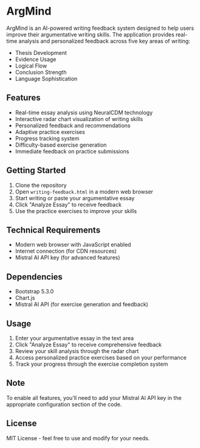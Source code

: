 # ArgMind

ArgMind is an AI-powered writing feedback system designed to help users improve their argumentative writing skills. The application provides real-time analysis and personalized feedback across five key areas of writing:

- Thesis Development
- Evidence Usage
- Logical Flow
- Conclusion Strength
- Language Sophistication

## Features

- Real-time essay analysis using NeuralCDM technology
- Interactive radar chart visualization of writing skills
- Personalized feedback and recommendations
- Adaptive practice exercises
- Progress tracking system
- Difficulty-based exercise generation
- Immediate feedback on practice submissions

## Getting Started

1. Clone the repository
2. Open `writing-feedback.html` in a modern web browser
3. Start writing or paste your argumentative essay
4. Click "Analyze Essay" to receive feedback
5. Use the practice exercises to improve your skills

## Technical Requirements

- Modern web browser with JavaScript enabled
- Internet connection (for CDN resources)
- Mistral AI API key (for advanced features)

## Dependencies

- Bootstrap 5.3.0
- Chart.js
- Mistral AI API (for exercise generation and feedback)

## Usage

1. Enter your argumentative essay in the text area
2. Click "Analyze Essay" to receive comprehensive feedback
3. Review your skill analysis through the radar chart
4. Access personalized practice exercises based on your performance
5. Track your progress through the exercise completion system

## Note

To enable all features, you'll need to add your Mistral AI API key in the appropriate configuration section of the code.

## License

MIT License - feel free to use and modify for your needs. 